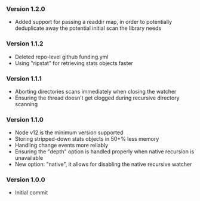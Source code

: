 ### Version 1.2.0
- Added support for passing a readdir map, in order to potentially deduplicate away the potential initial scan the library needs

### Version 1.1.2
- Deleted repo-level github funding.yml
- Using "ripstat" for retrieving stats objects faster

### Version 1.1.1
- Aborting directories scans immediately when closing the watcher
- Ensuring the thread doesn’t get clogged during recursive directory scanning

### Version 1.1.0
- Node v12 is the minimum version supported
- Storing stripped-down stats objects in 50+% less memory
- Handling change events more reliably
- Ensuring the "depth" option is handled properly when native recursion is unavailable
- New option: "native", it allows for disabling the native recursive watcher

### Version 1.0.0
- Initial commit

